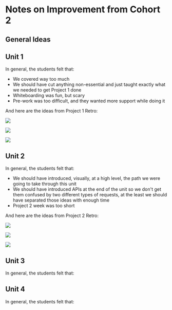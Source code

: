 # Notes on Improvement from Cohort 2

## General Ideas

## Unit 1

In general, the students felt that:

- We covered way too much
- We should have cut anything non-essential and just taught exactly what we needed to get Project 1 done
- Whiteboarding was fun, but scary
- Pre-work was too difficult, and they wanted more support while doing it

And here are the ideas from Project 1 Retro:

![](proj1_1.jpg)

![](proj1_2.jpg)

![](proj1_3.jpg)

## Unit 2

In general, the students felt that:

- We should have introduced, visually, at a high level, the path we were going to take through this unit
- We should have introduced APIs at the end of the unit so we don't get them confused by two different types of requests, at the least we should have separated those ideas with enough time
- Project 2 week was too short

And here are the ideas from Project 2 Retro:

![](proj2_1.jpg)

![](proj2_2.jpg)

![](proj2_3.jpg)

## Unit 3

In general, the students felt that:

## Unit 4

In general, the students felt that:
